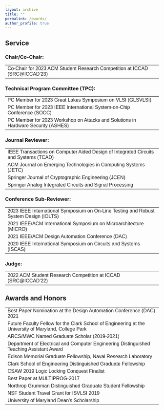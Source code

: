 ```yaml
---
layout: archive
title: ""
permalink: /awards/
author_profile: true
---
```


<head>
<style>
table {
  font-family: arial, sans-serif;
  border-collapse: collapse;
  width: 100%;
}

td, th {
  border: 1px solid #dddddd;
  text-align: left;
  padding: 8px;
}

tr:nth-child(even) {
  background-color: #dddddd;
}
</style>
</head>
<body>
 
<h2>Service</h2>

<h3>Chair/Co-Chair:</h3>

<table>
  <tr>
    <td>Co-Chair for 2023 ACM Student Research Competition at ICCAD (SRC@ICCAD’23) </td>
  </tr>
</table>
  
<h3>Technical Program Committee (TPC):</h3>

<table>
  <tr>
    <td>PC Member for 2023 Great Lakes Symposium on VLSI (GLSVLSI) </td>
  </tr>
  <tr>
    <td>PC Member for 2023 IEEE International System-on-Chip Conference (SOCC) </td>
  </tr>
  <tr>
    <td>PC Member for 2023 Workshop on Attacks and Solutions in Hardware Security (ASHES) </td>
  </tr>
</table>
  
  
<h3>Journal Reviewer:</h3>
  
<table>
  <tr>
    <td>IEEE Transactions on Computer Aided Design of Integrated Circuits and Systems (TCAD)</td>
  </tr>
  <tr>
    <td>ACM Journal on Emerging Technologies in Computing Systems (JETC)</td>
  </tr>
  <tr>  
    <td> Springer Journal of Cryptographic Engineering (JCEN)</td>
  </tr>  
  <tr>
    <td>Springer Analog Integrated Circuits and Signal Processing</td>
  </tr>
</table>

  
<h3>Conference Sub-Reviewer:</h3>

<table>
  <tr>
    <td> 2023 IEEE International Symposium on On-Line Testing and Robust System Design (IOLTS)</td>
  </tr>
  <tr>
    <td>2021 IEEE/ACM International Symposium on Microarchitecture (MICRO)</td>
  </tr>
  <tr>
    <td>2021 IEEE/ACM Design Automation Conference (DAC)</td>
  </tr>
  <tr>
    <td>2020 IEEE International Symposium on Circuits and Systems (ISCAS)</td>
  </tr>
</table>

<h3>Judge:</h3>

<table>
  <tr>
    <td>2022 ACM Student Research Competition at ICCAD (SRC@ICCAD’22) </td>
  </tr>
</table>

<h2>Awards and Honors</h2>

<table>
  <tr>
    <td>Best Paper Nomination at the Design Automation Conference (DAC) 2021</td>
  </tr>
  <tr>
    <td>Future Faculty Fellow for the Clark School of Engineering at the University of Maryland, College Park</td>
  </tr>
  <tr>
    <td>ARCS/MWC Named Graduate Scholar (2019-2021)</td>
  </tr>
  <tr>
    <td>Department of Electrical and Computer Engineering Distinguished Teaching Assistant Award</td>
  </tr>
  <tr>
    <td>Edison Memorial Graduate Fellowship, Naval Research Laboratory</td>
  </tr>
  <tr>
    <td>Clark School of Engineering Distinguished Graduate Fellowship</td>
  </tr>
  <tr>
    <td>CSAW 2019 Logic Locking Conquest Finalist</td>
  </tr>
  <tr>
    <td>Best Paper at MULTIPROG-2017</td>
  </tr>
  <tr>
    <td>Northrop Grumman Distinguished Graduate Student Fellowship</td>
  </tr>
  <tr>
    <td> NSF Student Travel Grant for ISVLSI 2019</td>
  </tr>  
  <tr>
    <td>University of Maryland Dean's Scholarship</td>
  </tr>
</table>

</body>
